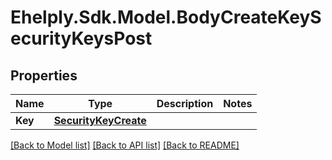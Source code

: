 # Ehelply.Sdk.Model.BodyCreateKeySecurityKeysPost

## Properties

Name | Type | Description | Notes
------------ | ------------- | ------------- | -------------
**Key** | [**SecurityKeyCreate**](SecurityKeyCreate.md) |  | 

[[Back to Model list]](../README.md#documentation-for-models) [[Back to API list]](../README.md#documentation-for-api-endpoints) [[Back to README]](../README.md)

